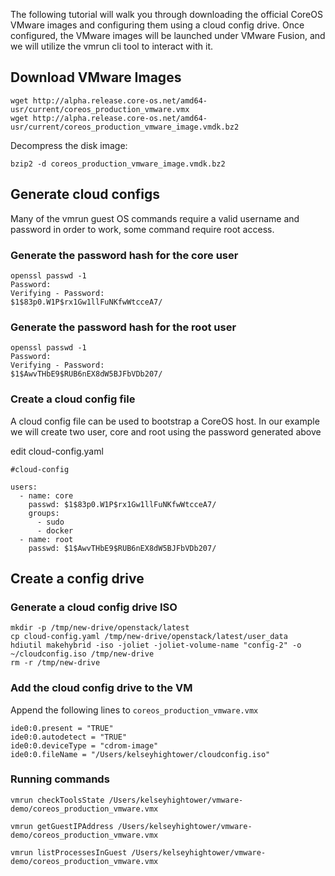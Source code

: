 The following tutorial will walk you through downloading the official CoreOS VMware images
and configuring them using a cloud config drive. Once configured, the VMware images will
be launched under VMware Fusion, and we will utilize the vmrun cli tool to interact with it.

## Download VMware Images

```
wget http://alpha.release.core-os.net/amd64-usr/current/coreos_production_vmware.vmx
wget http://alpha.release.core-os.net/amd64-usr/current/coreos_production_vmware_image.vmdk.bz2
```

Decompress the disk image:

```
bzip2 -d coreos_production_vmware_image.vmdk.bz2
```

## Generate cloud configs

Many of the vmrun guest OS commands require a valid username and password in order to work, some
command require root access.

### Generate the password hash for the core user

```
openssl passwd -1
Password:
Verifying - Password:
$1$83p0.W1P$rx1Gw1llFuNKfwWtcceA7/
```

### Generate the password hash for the root user

```
openssl passwd -1
Password:
Verifying - Password:
$1$AwvTHbE9$RUB6nEX8dW5BJFbVDb207/
```

### Create a cloud config file

A cloud config file can be used to bootstrap a CoreOS host. In our example we will create two user, core and root
using the password generated above

edit cloud-config.yaml

```
#cloud-config

users:
  - name: core
    passwd: $1$83p0.W1P$rx1Gw1llFuNKfwWtcceA7/
    groups:
      - sudo
      - docker
  - name: root
    passwd: $1$AwvTHbE9$RUB6nEX8dW5BJFbVDb207/
```

## Create a config drive

### Generate a cloud config drive ISO

```
mkdir -p /tmp/new-drive/openstack/latest
cp cloud-config.yaml /tmp/new-drive/openstack/latest/user_data
hdiutil makehybrid -iso -joliet -joliet-volume-name "config-2" -o ~/cloudconfig.iso /tmp/new-drive
rm -r /tmp/new-drive
```

### Add the cloud config drive to the VM

Append the following lines to `coreos_production_vmware.vmx`

```
ide0:0.present = "TRUE"
ide0:0.autodetect = "TRUE"
ide0:0.deviceType = "cdrom-image"
ide0:0.fileName = "/Users/kelseyhightower/cloudconfig.iso"
```

### Running commands

```
vmrun checkToolsState /Users/kelseyhightower/vmware-demo/coreos_production_vmware.vmx
```

```
vmrun getGuestIPAddress /Users/kelseyhightower/vmware-demo/coreos_production_vmware.vmx
```

```
vmrun listProcessesInGuest /Users/kelseyhightower/vmware-demo/coreos_production_vmware.vmx
```
